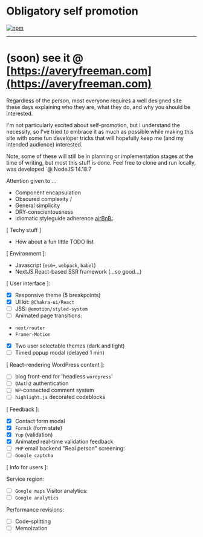 # Obligatory self promotion

[![npm](https://img.shields.io/npm/v/undefined.svg)](https://www.npmjs.com/package/undefined)

---

# (soon) see it @ [https://averyfreeman.com](https://averyfreeman.com)

Regardless of the person, most everyone requires a well designed site these days explaining who they are, what they do, and why you should be interested.

I'm not particularly excited about self-promotion, but I understand the necessity, so I've tried to embrace it as much as possible while making this site with some fun developer tricks that will hopefully keep me (and my intended audience) interested.

Note, some of these will still be in planning or implementation stages at the time of writing, but most this stuff is done. Feel free to clone and run locally, was developed `@ NodeJS 14.18.7

Attention given to ...

- Component encapsulation
- Obscured complexity /
- General simplicity
- DRY-conscientousness
- idiomatic styleguide adherence [airBnB: ](https://github.com/airbnb/javascript/tree/master/react)

[ Techy stuff ]

- How about a fun little TODO list

[ Environment ]:

- Javascript (`es6+`, `webpack`, `babel`)
- NextJS React-based SSR framework (...so good...)

[ User interface ]:

- [x] Responsive theme (5 breakpoints)
- [x] UI kit: `@Chakra-ui/React`
- [ ] JSS: `@emotion/styled-system`
- [ ] Animated page transitions:
- `next/router`
- `Framer-Motion`
- [x] Two user selectable themes (dark and light)
- [ ] Timed popup modal (delayed 1 min)

[ React-rendering WordPress content ]:

- [ ] blog front-end for 'headless `wordpress`'
- [ ] `OAuth2` authentication
- [ ] `WP`-connected comment system
- [ ] `highlight.js` decorated codeblocks

[ Feedback ]:

- [x] Contact form modal
- [x] `Formik` (form state)
- [x] `Yup` (validation)
- [x] Animated real-time validation feedback
- [ ] `PHP` email backend
      "Real person" screening:
- [ ] `Google captcha`

[ Info for users ]:

Service region:

- [ ] `Google maps`
      Visitor analytics:
- [ ] `Google analytics`

Performance revisions:

- [ ] Code-splitting
- [ ] Memoization
